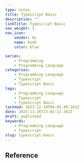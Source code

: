 ```yaml
---
type: notes
title: Typescript Basic
description: ""
linkTitle: Typescript Basic
nav_weight: 1
nav_icon:
    vendor: bs
    name: book
    color: blue

series:
    - Programming
    - Programming Language
categories:
    - Programming Language
    - Typescript
    - Typescript Basic
tags:
    - Programming Language
    - Typescript
    - Typescript Basic
lastmod: 2023-12-10T04:05:49.161Z
date: 2023-11-26T13:02:12.342Z
draft: published
keywords:
    - Programming Language
    - Typescript
slug: typescript-basic
---
```


## Reference
